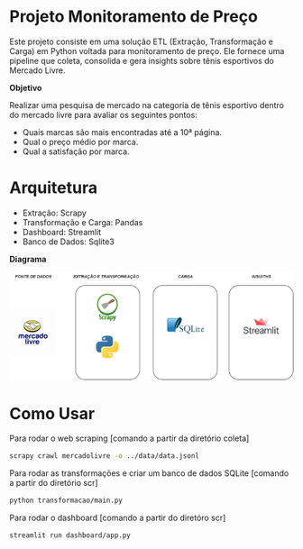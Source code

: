 # Projeto Monitoramento de Preço

Este projeto consiste em uma solução ETL (Extração, Transformação e Carga) em Python voltada para monitoramento de preço. Ele fornece uma pipeline que coleta, consolida e gera insights sobre tênis esportivos do Mercado Livre.

**Objetivo** 

Realizar uma pesquisa de mercado na categoria de tênis esportivo dentro do mercado livre para avaliar os seguintes pontos:

 * Quais marcas são mais encontradas até a 10ª página.
 * Qual o preço médio por marca.
 * Qual a satisfação por marca.



# Arquitetura
* Extração: Scrapy
* Transformação e Carga: Pandas
* Dashboard: Streamlit
* Banco de Dados: Sqlite3

**Diagrama**

![Diagrama](img/Diagrama%20Monitoramente%20de%20Preco.drawio.png)


# Como Usar
Para rodar o web scraping [comando a partir da diretório coleta]

```bash
scrapy crawl mercadolivre -o ../data/data.jsonl
```
Para rodar as transformações e criar um banco de dados SQLite [comando a partir do diretório scr]

```bash
python transformacao/main.py
```
Para rodar o dashboard [comando a partir do diretóro scr]

```bash
streamlit run dashboard/app.py
```
